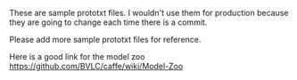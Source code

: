 These are sample prototxt files.  I wouldn't use them for production because they are going to change each time there is a commit.

Please add more sample prototxt files for reference.

Here is a good link for the model zoo
https://github.com/BVLC/caffe/wiki/Model-Zoo
